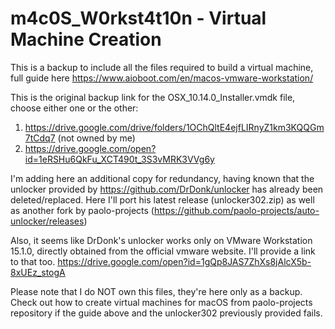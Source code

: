 # m4c0S_W0rkst4t10n - Virtual Machine Creation
This is a backup to include all the files required to build a virtual machine, full guide here
https://www.aioboot.com/en/macos-vmware-workstation/

This is the original backup link for the OSX_10.14.0_Installer.vmdk file, choose either one or the other:
1) https://drive.google.com/drive/folders/1OChQltE4ejfLIRnyZ1km3KQQGm7tCdq7 (not owned by me)
2) https://drive.google.com/open?id=1eRSHu6QkFu_XCT490t_3S3vMRK3VVg6y 


I'm adding here an additional copy for redundancy, having known that the unlocker provided by https://github.com/DrDonk/unlocker has already been deleted/replaced. 
Here I'll port his latest release (unlocker302.zip) as well as another fork by paolo-projects (https://github.com/paolo-projects/auto-unlocker/releases)

Also, it seems like DrDonk's unlocker works only on VMware Workstation 15.1.0, directly obtained from the official vmware website. I'll provide a link to that too.
https://drive.google.com/open?id=1gQp8JAS7ZhXs8jAlcX5b-8xUEz_stogA

Please note that I do NOT own this files, they're here only as a backup. Check out how to create virtual machines for macOS from paolo-projects repository if the guide above and the unlocker302 previously provided fails.

